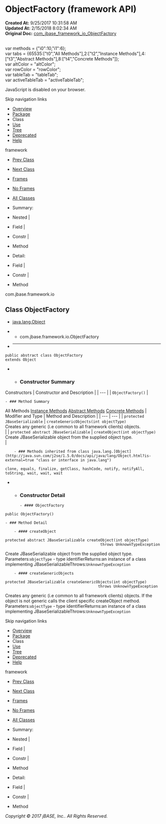 # ObjectFactory (framework   API)

**Created At:** 9/25/2017 10:31:58 AM  
**Updated At:** 2/15/2018 8:02:34 AM  
**Original Doc:** [com_jbase_framework_io_ObjectFactory](https://docs.jbase.com/39220-io/com_jbase_framework_io_ObjectFactory)  

<!--<br>    try {<br>        if (location.href.indexOf('is-external=true') == -1) {<br>            parent.document.title="ObjectFactory (framework   API)";<br>        }<br>    }<br>    catch(err) {<br>    }<br>//--><br>var methods = {"i0":10,"i1":6};<br>var tabs = {65535:["t0","All Methods"],2:["t2","Instance Methods"],4:["t3","Abstract Methods"],8:["t4","Concrete Methods"]};<br>var altColor = "altColor";<br>var rowColor = "rowColor";<br>var tableTab = "tableTab";<br>var activeTableTab = "activeTableTab";
JavaScript is disabled on your browser.

Skip navigation links

- [Overview](../../../../overview-summary.html)
- [Package](/39220-io/com_jbase_framework_io_package-summary)
- Class
- [Use](/39223-class-use/com_jbase_framework_io_class-use_ObjectFactory)
- [Tree](/39220-io/com_jbase_framework_io_package-tree)
- [Deprecated](../../../../deprecated-list.html)
- [Help](../../../../help-doc.html)


framework <br>

- [Prev Class](/39220-io/com_jbase_framework_io_NIOJBaseObjectWriter "class in com.jbase.framework.io")
- [Next Class](/39220-io/com_jbase_framework_io_OKResponse "class in com.jbase.framework.io")


- [Frames](../../../../index.html?com/jbase/framework/io//39220-io/com_jbase_framework_io_ObjectFactory)
- [No Frames](/39220-io/com_jbase_framework_io_ObjectFactory)


- [All Classes](../../../../allclasses-noframe.html)


<!--<br>  allClassesLink = document.getElementById("allclasses\_navbar\_top");<br>  if(window==top) {<br>    allClassesLink.style.display = "block";<br>  }<br>  else {<br>    allClassesLink.style.display = "none";<br>  }<br>  //-->

- Summary:
- Nested |
- Field |
- Constr |
- Method


- Detail:
- Field |
- Constr |
- Method

com.jbase.framework.io

## Class ObjectFactory

- [java.lang.Object](http://java.sun.com/j2se/1.5.0/docs/api/java/lang/Object.html?is-external=true "class or interface in java.lang")
- - com.jbase.framework.io.ObjectFactory


- * * *


```
public abstract class ObjectFactory
extends Object
```

- - ### Constructor Summary


Constructors | Constructor and Description |
| --- |
| `ObjectFactory()`  |


    - ### Method Summary


All Methods [Instance Methods](javascript:show%282%29;) [Abstract Methods](javascript:show%284%29;) [Concrete Methods](javascript:show%288%29;) | Modifier and Type | Method and Description |
| --- | --- |
| `protected JBaseSerializable` | `createGenericObjects(int objectType)`<br>Creates any generic (i.e common to all framework clients) objects.<br> |
| `protected abstract JBaseSerializable` | `createObject(int objectType)`<br>Create JBaseSerializable object from the supplied object type.<br> |


        - ### Methods inherited from class java.lang.[Object](http://java.sun.com/j2se/1.5.0/docs/api/java/lang/Object.html?is-external=true "class or interface in java.lang")
`clone, equals, finalize, getClass, hashCode, notify, notifyAll, toString, wait, wait, wait`

- - ### Constructor Detail

        - #### ObjectFactory

```
public ObjectFactory()
```


    - ### Method Detail

        - #### createObject

```
protected abstract JBaseSerializable createObject(int objectType)
                                           throws UnknownTypeException
```

Create JBaseSerializable object from the supplied object type.
Parameters:`objectType` - type identifierReturns:an instance of a class implementing JBaseSerializableThrows:`UnknownTypeException`


        - #### createGenericObjects

```
protected JBaseSerializable createGenericObjects(int objectType)
                                          throws UnknownTypeException
```

Creates any generic (i.e common to all framework clients) objects. If the<br> object is not generic calls the client specific createObject method.
Parameters:`objectType` - type identifierReturns:an instance of a class implementing JBaseSerializableThrows:`UnknownTypeException`

Skip navigation links

- [Overview](../../../../overview-summary.html)
- [Package](/39220-io/com_jbase_framework_io_package-summary)
- Class
- [Use](/39223-class-use/com_jbase_framework_io_class-use_ObjectFactory)
- [Tree](/39220-io/com_jbase_framework_io_package-tree)
- [Deprecated](../../../../deprecated-list.html)
- [Help](../../../../help-doc.html)


framework <br>

- [Prev Class](/39220-io/com_jbase_framework_io_NIOJBaseObjectWriter "class in com.jbase.framework.io")
- [Next Class](/39220-io/com_jbase_framework_io_OKResponse "class in com.jbase.framework.io")


- [Frames](../../../../index.html?com/jbase/framework/io//39220-io/com_jbase_framework_io_ObjectFactory)
- [No Frames](/39220-io/com_jbase_framework_io_ObjectFactory)


- [All Classes](../../../../allclasses-noframe.html)


<!--<br>  allClassesLink = document.getElementById("allclasses\_navbar\_bottom");<br>  if(window==top) {<br>    allClassesLink.style.display = "block";<br>  }<br>  else {<br>    allClassesLink.style.display = "none";<br>  }<br>  //-->

- Summary:
- Nested |
- Field |
- Constr |
- Method


- Detail:
- Field |
- Constr |
- Method

*Copyright © 2017 jBASE, Inc.. All Rights Reserved.*
